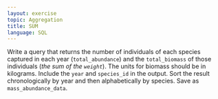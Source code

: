 ```yaml
---
layout: exercise
topic: Aggregation
title: SUM
language: SQL
---
```


Write a query that returns the number of individuals of each species
captured in each year (`total_abundance`) and the `total_biomass` of those individuals (*the sum of the `weight`*). The units for biomass should be in kilograms. Include the `year` and `species_id` in the output. Sort the result
chronologically by year and then alphabetically by species. Save as
`mass_abundance_data`.
